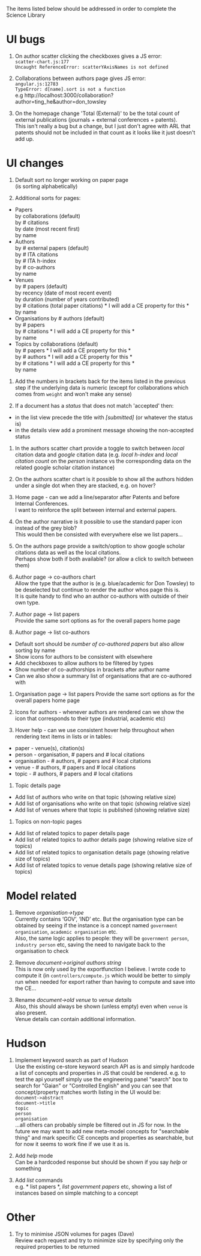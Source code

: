 The items listed below should be addressed in order to complete the
Science Library

# UI bugs

1. On author scatter clicking the checkboxes gives a JS error:  
`scatter-chart.js:177`  
`Uncaught ReferenceError: scatterYAxisNames is not defined`

1. Collaborations between authors page gives JS error:  
`angular.js:12783`  
`TypeError: d[name].sort is not a function`  
e.g http://localhost:3000/collaboration?author=ting_he&author=don_towsley

1. On the homepage change 'Total (External)' to be the total count of external
publications (journals + external conferences + patents).  
This isn't really a bug but a change, but I just don't agree with ARL that
patents should not be included in that count as it looks like it just doesn't
add up.

# UI changes

1. Default sort no longer working on paper page  
(is sorting alphabetically)

1. Additional sorts for pages:  
 + Papers  
 by collaborations (default)  
 by # citations  
 by date (most recent first)  
 by name
 + Authors  
 by # external papers (default)  
 by # ITA citations  
 by # ITA h-index  
 by # co-authors  
 by name
 + Venues  
 by # papers (default)  
 by recency (date of most recent event)  
 by duration (number of years contributed)  
 by # citations (total paper citations) * I will add a CE property for this *  
 by name
 + Organisations
 by # authors (default)  
 by # papers  
 by # citations * I will add a CE property for this *  
 by name
 + Topics
 by collaborations (default)  
 by # papers * I will add a CE property for this *  
 by # authors * I will add a CE property for this *  
 by # citations * I will add a CE property for this *  
 by name

1. Add the numbers in brackets back for the items listed in the previous step
if the underlying data is numeric (except for collaborations which comes from
`weight` and won't make any sense)

1. If a document has a *status* that does not match 'accepted' then:  
 + in the list view precede the title with *[submitted]* (or whatever the status is)  
 + in the details view add a prominent message showing the non-accepted status

1. In the authors scatter chart provide a toggle to switch between *local*
citation data and *google* citation data (e.g. *local h-index* and *local
citation count* on the *person* instance vs the corresponding data on the
related google scholar citation instance)

1. On the authors scatter chart is it possible to show all the authors hidden
under a single dot when they are stacked, e.g. on hover?

1. Home page - can we add a line/separator after Patents and before Internal
Conferences.  
I want to reinforce the split between internal and external papers.

1. On the author narrative is it possible to use the standard paper icon instead
of the grey blob?  
This would then be consisted with everywhere else we list papers...

1. On the authors page provide a switch/option to show google scholar citations
data as well as the local citations.  
Perhaps show both if both available? (or allow a click to switch between them)

1. Author page -> co-authors chart  
Allow the type that the author is (e.g. blue/academic for Don Towsley) to be
deselected but continue to render the author whos page this is.  
It is quite handy to find who an author co-authors with outside of their own type.

1. Author page -> list papers  
Provide the same sort options as for the overall papers home page

1. Author page -> list co-authors  
 + Default sort should be *number of co-authored papers* but also allow sorting
by name  
 + Show icons for authors to be consistent with elsewhere
 + Add checkboxes to allow authors to be filtered by types
 + Show number of co-authorships in brackets after author name
 + Can we also show a summary list of organisations that are co-authored with

1. Organisation page -> list papers
Provide the same sort options as for the overall papers home page

1. Icons for authors - whenever authors are rendered can we show the icon that
corresponds to their type (industrial, academic etc)

1. Hover help - can we use consistent hover help throughout when rendering text
items in lists or in tables:
 + paper - venue(s), citation(s)
 + person - organisation, # papers and # local citations
 + organisation - # authors, # papers and # local citations
 + venue - # authors, # papers and # local citations
 + topic - # authors, # papers and # local citations

1. Topic details page  
 + Add list of authors who write on that topic (showing relative size)
 + Add list of organisations who write on that topic (showing relative size)
 + Add list of venues where that topic is published (showing relative size)

1. Topics on non-topic pages  
 + Add list of related topics to paper details page  
 + Add list of related topics to author details page (showing relative size of topics)
 + Add list of related topics to organisation details page (showing relative size of topics)
 + Add list of related topics to venue details page (showing relative size of topics)

# Model related

1. Remove *organisation->type*  
Currently contains ‘GOV’, ‘IND’ etc.  But the organisation type can be obtained
by seeing if the instance is a concept named `government organisation`,
`academic organisation` etc.  
Also, the same logic applies to people: they will be `government person`,
`industry person` etc, saving the need to navigate back to the organisation to
check

1. Remove *document->original authors string*  
This is now only used by the exportfunction I believe.  I wrote code to compute
it (in `controllers/compute.js` which would be better to simply run when needed
for export rather than having to compute and save into the CE...

1. Rename *document->old venue* to *venue details*  
Also, this should always be shown (unless empty) even when `venue` is also
present.  
Venue details can contain additional information.

# Hudson
1. Implement keyword search as part of Hudson  
Use the existing ce-store keyword search API as is and simply hardcode a list of
concepts and properties in JS that could be rendered.
e.g. to test the api yourself simply use the engineering panel "search" box to
search for "Gaian" or "Controlled English" and you can see that concept/property
matches worth listing in the UI would be:  
`document->abstract`  
`document->title`  
`topic`  
`person`  
`organisation`  
...all others can probably simple be filtered out in JS for now.  In the future
we may want to add new meta-model concepts for "searchable thing" and mark
specific CE concepts and properties as searchable, but for now it seems to work
fine if we use it as is.

1. Add *help* mode  
Can be a hardcoded response but should be shown if you say *help* or something

1. Add *list* commands  
e.g. * list papers *, *list government papers* etc, showing a list of instances
based on simple matching to a concept

# Other
1. Try to minimise JSON volumes for pages (Dave)  
Review each request and try to minimize size by specifying only the required
properties to be returned